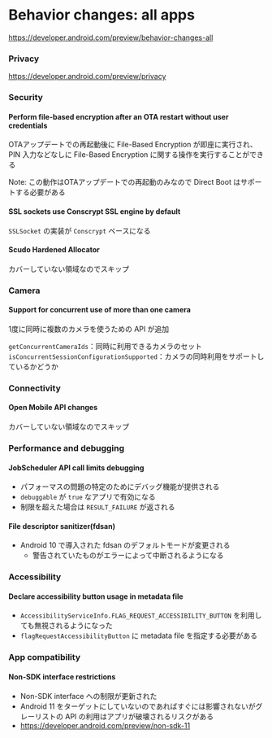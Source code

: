 # Behavior changes: all apps

https://developer.android.com/preview/behavior-changes-all

### Privacy

https://developer.android.com/preview/privacy

### Security

#### Perform file-based encryption after an OTA restart without user credentials

OTAアップデートでの再起動後に File-Based Encryption が即座に実行され、PIN 入力などなしに File-Based Encryption に関する操作を実行することができる

Note: この動作はOTAアップデートでの再起動のみなので Direct Boot はサポートする必要がある

#### SSL sockets use Conscrypt SSL engine by default

`SSLSocket` の実装が `Conscrypt` ベースになる

#### Scudo Hardened Allocator

カバーしていない領域なのでスキップ

### Camera

#### Support for concurrent use of more than one camera

1度に同時に複数のカメラを使うための API が追加

`getConcurrentCameraIds`：同時に利用できるカメラのセット
`isConcurrentSessionConfigurationSupported`：カメラの同時利用をサポートしているかどうか

### Connectivity

#### Open Mobile API changes

カバーしていない領域なのでスキップ

### Performance and debugging

#### JobScheduler API call limits debugging

* パフォーマスの問題の特定のためにデバッグ機能が提供される
* `debuggable` が `true` なアプリで有効になる
* 制限を超えた場合は `RESULT_FAILURE` が返される

#### File descriptor sanitizer(fdsan)

* Android 10 で導入された fdsan のデフォルトモードが変更される
  * 警告されていたものがエラーによって中断されるようになる

### Accessibility

#### Declare accessibility button usage in metadata file

* `AccessibilityServiceInfo.FLAG_REQUEST_ACCESSIBILITY_BUTTON` を利用しても無視されるようになった
* `flagRequestAccessibilityButton` に metadata file を指定する必要がある

### App compatibility

#### Non-SDK interface restrictions

* Non-SDK interface への制限が更新された
* Android 11 をターゲットにしていないのであればすぐには影響されないがグレーリストの API の利用はアプリが破壊されるリスクがある
* https://developer.android.com/preview/non-sdk-11
